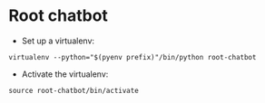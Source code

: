 # Root chatbot

- Set up a virtualenv:

`virtualenv --python="$(pyenv prefix)"/bin/python root-chatbot`

- Activate the virtualenv:

`source root-chatbot/bin/activate`
